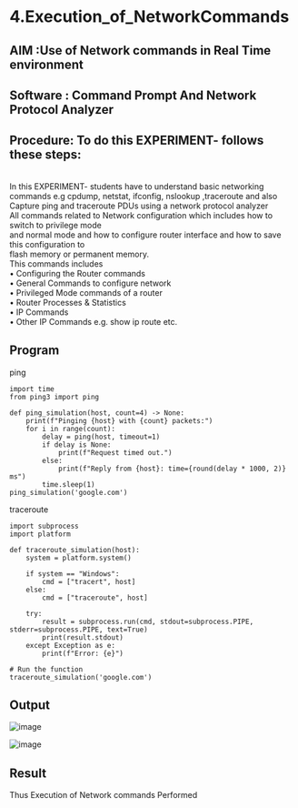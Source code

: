 # 4.Execution_of_NetworkCommands
## AIM :Use of Network commands in Real Time environment
## Software : Command Prompt And Network Protocol Analyzer
## Procedure: To do this EXPERIMENT- follows these steps:
<BR>
In this EXPERIMENT- students have to understand basic networking commands e.g cpdump, netstat, ifconfig, nslookup ,traceroute and also Capture ping and traceroute PDUs using a network protocol analyzer 
<BR>
All commands related to Network configuration which includes how to switch to privilege mode
<BR>
and normal mode and how to configure router interface and how to save this configuration to
<BR>
flash memory or permanent memory.
<BR>
This commands includes
<BR>
• Configuring the Router commands
<BR>
• General Commands to configure network
<BR>
• Privileged Mode commands of a router 
<BR>
• Router Processes & Statistics
<BR>
• IP Commands
<BR>
• Other IP Commands e.g. show ip route etc.
<BR>

## Program

ping

```
import time
from ping3 import ping

def ping_simulation(host, count=4) -> None:
    print(f"Pinging {host} with {count} packets:")
    for i in range(count):
        delay = ping(host, timeout=1)
        if delay is None:
            print(f"Request timed out.")
        else:
            print(f"Reply from {host}: time={round(delay * 1000, 2)} ms")
        time.sleep(1)
ping_simulation('google.com')

```

traceroute

```
import subprocess
import platform

def traceroute_simulation(host):
    system = platform.system()

    if system == "Windows":
        cmd = ["tracert", host]
    else:
        cmd = ["traceroute", host]

    try:
        result = subprocess.run(cmd, stdout=subprocess.PIPE, stderr=subprocess.PIPE, text=True)
        print(result.stdout)
    except Exception as e:
        print(f"Error: {e}")

# Run the function
traceroute_simulation('google.com')

```

## Output

![image](https://github.com/user-attachments/assets/5e056e80-35c2-4192-94b8-8c1292ffecee)

![image](https://github.com/user-attachments/assets/a941728a-b886-47f6-a5e5-1a2a1f552ba7)



## Result
Thus Execution of Network commands Performed 
